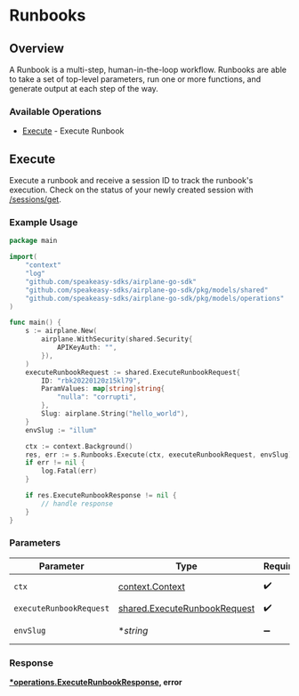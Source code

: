 # Runbooks

## Overview

A Runbook is a multi-step, human-in-the-loop workflow. Runbooks are able to take a set of top-level parameters, run one or more functions, and generate output at each step of the way.

### Available Operations

* [Execute](#execute) - Execute Runbook

## Execute

Execute a runbook and receive a session ID to track the runbook's execution.
Check on the status of your newly created session with [/sessions/get](/api/sessions#sessions-get).

### Example Usage

```go
package main

import(
	"context"
	"log"
	"github.com/speakeasy-sdks/airplane-go-sdk"
	"github.com/speakeasy-sdks/airplane-go-sdk/pkg/models/shared"
	"github.com/speakeasy-sdks/airplane-go-sdk/pkg/models/operations"
)

func main() {
    s := airplane.New(
        airplane.WithSecurity(shared.Security{
            APIKeyAuth: "",
        }),
    )
    executeRunbookRequest := shared.ExecuteRunbookRequest{
        ID: "rbk20220120z15kl79",
        ParamValues: map[string]string{
            "nulla": "corrupti",
        },
        Slug: airplane.String("hello_world"),
    }
    envSlug := "illum"

    ctx := context.Background()
    res, err := s.Runbooks.Execute(ctx, executeRunbookRequest, envSlug)
    if err != nil {
        log.Fatal(err)
    }

    if res.ExecuteRunbookResponse != nil {
        // handle response
    }
}
```

### Parameters

| Parameter                                                                    | Type                                                                         | Required                                                                     | Description                                                                  |
| ---------------------------------------------------------------------------- | ---------------------------------------------------------------------------- | ---------------------------------------------------------------------------- | ---------------------------------------------------------------------------- |
| `ctx`                                                                        | [context.Context](https://pkg.go.dev/context#Context)                        | :heavy_check_mark:                                                           | The context to use for the request.                                          |
| `executeRunbookRequest`                                                      | [shared.ExecuteRunbookRequest](../../models/shared/executerunbookrequest.md) | :heavy_check_mark:                                                           | ExecuteRunbookRequest                                                        |
| `envSlug`                                                                    | **string*                                                                    | :heavy_minus_sign:                                                           | Environment to execute the runbook in.                                       |


### Response

**[*operations.ExecuteRunbookResponse](../../models/operations/executerunbookresponse.md), error**


